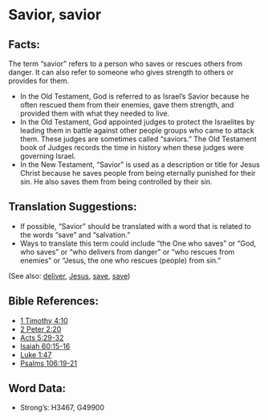 # Savior, savior

## Facts:

The term “savior” refers to a person who saves or rescues others from danger. It can also refer to someone who gives strength to others or provides for them.

* In the Old Testament, God is referred to as Israel’s Savior because he often rescued them from their enemies, gave them strength, and provided them with what they needed to live.
* In the Old Testament, God appointed judges to protect the Israelites by leading them in battle against other people groups who came to attack them. These judges are sometimes called “saviors.” The Old Testament book of Judges records the time in history when these judges were governing Israel.
* In the New Testament, “Savior” is used as a description or title for Jesus Christ because he saves people from being eternally punished for their sin. He also saves them from being controlled by their sin.

## Translation Suggestions:

* If possible, “Savior” should be translated with a word that is related to the words “save” and “salvation.”
* Ways to translate this term could include “the One who saves” or “God, who saves” or “who delivers from danger” or “who rescues from enemies” or “Jesus, the one who rescues (people) from sin.”

(See also: [deliver](../other/deliverer.md), [Jesus](../kt/jesus.md), [save](../kt/save.md), [save](../kt/save.md))

## Bible References:

* [1 Timothy 4:10](rc://en/tn/help/1ti/04/10)
* [2 Peter 2:20](rc://en/tn/help/2pe/02/20)
* [Acts 5:29-32](rc://en/tn/help/act/05/29)
* [Isaiah 60:15-16](rc://en/tn/help/isa/60/15)
* [Luke 1:47](rc://en/tn/help/luk/01/47)
* [Psalms 106:19-21](rc://en/tn/help/psa/106/019)

## Word Data:

* Strong’s: H3467, G49900
